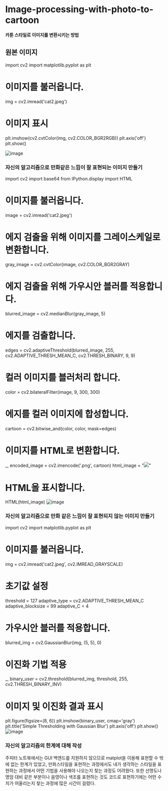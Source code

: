 # Image-processing-with-photo-to-cartoon

**카툰 스타일로 이미지를 변환시키는 방법**

## 원본 이미지
import cv2
import matplotlib.pyplot as plt

# 이미지를 불러옵니다.
img = cv2.imread('cat2.jpeg')

# 이미지 표시
plt.imshow(cv2.cvtColor(img, cv2.COLOR_BGR2RGB))
plt.axis('off')
plt.show()

![image](https://github.com/kohjun/Image-processing-with-photo-to-cartoon/assets/82298792/966098c6-308a-4f30-8389-64bc531f3b3c)


### 자신의 알고리즘으로 만화같은 느낌이 잘 표현되는 이미지 만들기
import cv2
import base64
from IPython.display import HTML

# 이미지를 불러옵니다.
image = cv2.imread('cat2.jpeg')

# 에지 검출을 위해 이미지를 그레이스케일로 변환합니다.
gray_image = cv2.cvtColor(image, cv2.COLOR_BGR2GRAY)

# 에지 검출을 위해 가우시안 블러를 적용합니다.
blurred_image = cv2.medianBlur(gray_image, 5)

# 에지를 검출합니다.
edges = cv2.adaptiveThreshold(blurred_image, 255, cv2.ADAPTIVE_THRESH_MEAN_C, cv2.THRESH_BINARY, 9, 9)

# 컬러 이미지를 블러처리 합니다.
color = cv2.bilateralFilter(image, 9, 300, 300)

# 에지를 컬러 이미지에 합성합니다.
cartoon = cv2.bitwise_and(color, color, mask=edges)

# 이미지를 HTML로 변환합니다.
_, encoded_image = cv2.imencode('.png', cartoon)
html_image = "<img src='data:image/png;base64," + base64.b64encode(encoded_image).decode() + "'/>"

# HTML을 표시합니다.
HTML(html_image)
![image](https://github.com/kohjun/Image-processing-with-photo-to-cartoon/assets/82298792/5ab2fa30-586b-4ca8-820e-a32e1e97d4a9)


### 자신의 알고리즘으로 만화 같은 느낌이 잘 표현되지 않는 이미지 만들기
import cv2
import matplotlib.pyplot as plt

# 이미지를 불러옵니다.
img = cv2.imread('cat2.jpeg', cv2.IMREAD_GRAYSCALE)

# 초기값 설정
threshold = 127
adaptive_type = cv2.ADAPTIVE_THRESH_MEAN_C
adaptive_blocksize = 99
adaptive_C = 4

# 가우시안 블러를 적용합니다.
blurred_img = cv2.GaussianBlur(img, (5, 5), 0)

# 이진화 기법 적용
_, binary_user = cv2.threshold(blurred_img, threshold, 255, cv2.THRESH_BINARY_INV)

# 이미지 및 이진화 결과 표시
plt.figure(figsize=(8, 6))
plt.imshow(binary_user, cmap='gray')
plt.title('Simple Thresholding with Gaussian Blur')
plt.axis('off')
plt.show()
![image](https://github.com/kohjun/Image-processing-with-photo-to-cartoon/assets/82298792/639c7813-36ef-40f6-b81a-656e504326da)

### 자신의 알고리즘의 한계에 대해 작성
주피터 노트북에서는 GUI 백엔드를 지원하지 않으므로 matplot을 이용해 표현할 수 밖에 없는 한계가 있었고, 만화스타일을 표현하는 과정에서도
내가 생각하는 스타일을 표현하는 과정에서 어떤 기법을 사용해야 나오는지 찾는 과정도 어려웠다. 또한 선명도나 명암 대비 같은 부분이나 음영이나 색조를 표현하는 것도
코드로 표현하기에는 어떤 수치가 어울리는지 찾는 과정에 많은 시간이 걸렸다.
